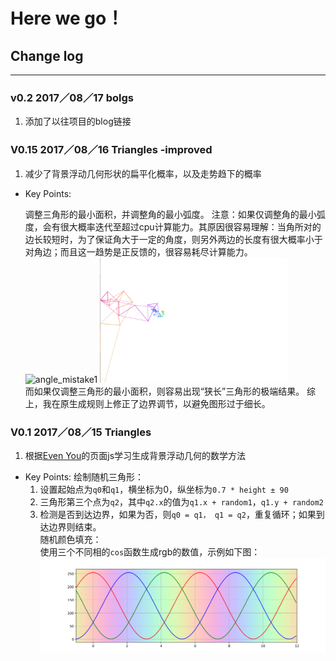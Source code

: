# Here we go！

## Change log
---
### v0.2 2017／08／17    bolgs
1. 添加了以往项目的blog链接


### V0.15 2017／08／16   Triangles -improved
1. 减少了背景浮动几何形状的扁平化概率，以及走势趋下的概率
- Key Points:

    调整三角形的最小面积，并调整角的最小弧度。
    注意：如果仅调整角的最小弧度，会有很大概率迭代至超过cpu计算能力。其原因很容易理解：当角所对的边长较短时，为了保证角大于一定的角度，则另外两边的长度有很大概率小于对角边；而且这一趋势是正反馈的，很容易耗尽计算能力。<br>
    <img src="https://github.com/winhows5/winhows5.github.io/blob/master/sources/angle_mistake1.png" width=300 height=200  alt="angle_mistake1" />
    <img src="/sources/angle_mistake2.png" width=300 height=200 alt="angle_mistake2" />
    <br>
    而如果仅调整三角形的最小面积，则容易出现“狭长”三角形的极端结果。
    综上，我在原生成规则上修正了边界调节，以避免图形过于细长。


### V0.1 2017／08／15   Triangles
1. 根据[Even You](http://evanyou.me)的页面js学习生成背景浮动几何的数学方法
- Key Points:
    绘制随机三角形：
    1. 设置起始点为`q0`和`q1`，横坐标为0，纵坐标为`0.7 * height ± 90`
    2. 三角形第三个点为`q2`，其中`q2.x`的值为`q1.x + random1`，`q1.y + random2`
    3. 检测是否到达边界，如果为否，则`q0 = q1， q1 = q2`，重复循环；如果到达边界则结束。<br>
    随机颜色填充：<br>
    使用三个不同相的`cos`函数生成rgb的数值，示例如下图：
    ![color](/sources/colorful.png)
